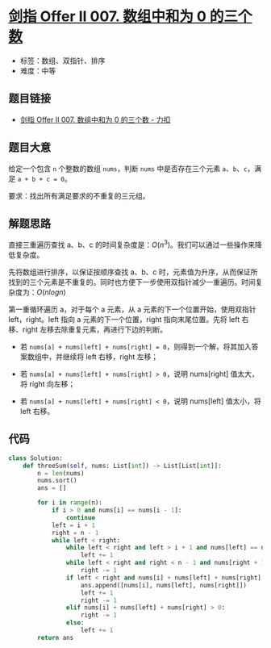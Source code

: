 # [剑指 Offer II 007. 数组中和为 0 的三个数](https://leetcode.cn/problems/1fGaJU/)

- 标签：数组、双指针、排序
- 难度：中等

## 题目链接

- [剑指 Offer II 007. 数组中和为 0 的三个数 - 力扣](https://leetcode.cn/problems/1fGaJU/)

## 题目大意

给定一个包含 `n` 个整数的数组 `nums`，判断 `nums` 中是否存在三个元素 `a`、`b`、`c`，满足 `a + b + c = 0`。

要求：找出所有满足要求的不重复的三元组。

## 解题思路

直接三重遍历查找 a、b、c 的时间复杂度是：$O(n^3)$。我们可以通过一些操作来降低复杂度。

先将数组进行排序，以保证按顺序查找 a、b、c 时，元素值为升序，从而保证所找到的三个元素是不重复的。同时也方便下一步使用双指针减少一重遍历。时间复杂度为：$O(nlogn)$

第一重循环遍历 a，对于每个 a 元素，从 a 元素的下一个位置开始，使用双指针 left，right。left 指向 a 元素的下一个位置，right 指向末尾位置。先将 left 右移、right 左移去除重复元素，再进行下边的判断。

- 若 `nums[a] + nums[left] + nums[right] = 0`，则得到一个解，将其加入答案数组中，并继续将 left 右移，right 左移；

- 若 `nums[a] + nums[left] + nums[right] > 0`，说明 nums[right] 值太大，将 right 向左移；
- 若 `nums[a] + nums[left] + nums[right] < 0`，说明 nums[left] 值太小，将 left 右移。

## 代码

```python
class Solution:
    def threeSum(self, nums: List[int]) -> List[List[int]]:
        n = len(nums)
        nums.sort()
        ans = []

        for i in range(n):
            if i > 0 and nums[i] == nums[i - 1]:
                continue
            left = i + 1
            right = n - 1
            while left < right:
                while left < right and left > i + 1 and nums[left] == nums[left - 1]:
                    left += 1
                while left < right and right < n - 1 and nums[right + 1] == nums[right]:
                    right -= 1
                if left < right and nums[i] + nums[left] + nums[right] == 0:
                    ans.append([nums[i], nums[left], nums[right]])
                    left += 1
                    right -= 1
                elif nums[i] + nums[left] + nums[right] > 0:
                    right -= 1
                else:
                    left += 1
        return ans
```

